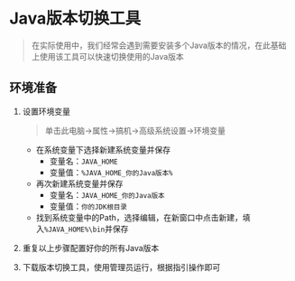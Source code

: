 # Java版本切换工具

> 在实际使用中，我们经常会遇到需要安装多个Java版本的情况，在此基础上使用该工具可以快速切换使用的Java版本

## 环境准备

1. 设置环境变量

   > 单击此电脑->属性->搞机->高级系统设置->环境变量

   * 在系统变量下选择新建系统变量并保存
     * 变量名：`JAVA_HOME`
     * 变量值：`%JAVA_HOME_你的Java版本%`
   * 再次新建系统变量并保存
     * 变量名：`JAVA_HOME_你的Java版本`
     * 变量值：`你的JDK根目录`
   * 找到系统变量中的Path，选择编辑，在新窗口中点击新建，填入`%JAVA_HOME%\bin`并保存

2. 重复以上步骤配置好你的所有Java版本

3. 下载版本切换工具，使用管理员运行，根据指引操作即可


